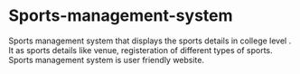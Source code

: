 # Sports-management-system
Sports management system that displays the sports details in college level . It as sports details like venue, registeration of different types of sports. Sports management system is user friendly website.
